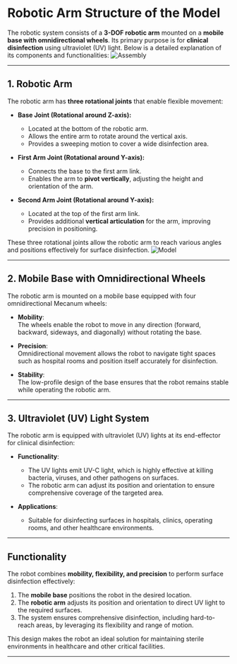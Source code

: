 # Robotic Arm Structure of the Model

The robotic system consists of a **3-DOF robotic arm** mounted on a **mobile base with omnidirectional wheels**. Its primary purpose is for **clinical disinfection** using ultraviolet (UV) light. Below is a detailed explanation of its components and functionalities:
    ![Assembly](https://github.com/user-attachments/assets/95f39c43-49f4-427d-bf6d-d5fbbd00c958)


---

## 1. Robotic Arm
The robotic arm has **three rotational joints** that enable flexible movement:

- **Base Joint (Rotational around Z-axis):**  
  - Located at the bottom of the robotic arm.  
  - Allows the entire arm to rotate around the vertical axis.  
  - Provides a sweeping motion to cover a wide disinfection area.  

- **First Arm Joint (Rotational around Y-axis):**  
  - Connects the base to the first arm link.  
  - Enables the arm to **pivot vertically**, adjusting the height and orientation of the arm.

- **Second Arm Joint (Rotational around Y-axis):**  
  - Located at the top of the first arm link.  
  - Provides additional **vertical articulation** for the arm, improving precision in positioning.  

These three rotational joints allow the robotic arm to reach various angles and positions effectively for surface disinfection.
    ![Model](https://github.com/user-attachments/assets/38a6fe48-e6e5-41ad-bfb7-dd4118fd2de8)


---

## 2. Mobile Base with Omnidirectional Wheels
The robotic arm is mounted on a mobile base equipped with four omnidirectional Mecanum wheels:

- **Mobility**:  
  The wheels enable the robot to move in any direction (forward, backward, sideways, and diagonally) without rotating the base.  

- **Precision**:  
  Omnidirectional movement allows the robot to navigate tight spaces such as hospital rooms and position itself accurately for disinfection.  

- **Stability**:  
  The low-profile design of the base ensures that the robot remains stable while operating the robotic arm.

---

## 3. Ultraviolet (UV) Light System
The robotic arm is equipped with ultraviolet (UV) lights at its end-effector for clinical disinfection:

- **Functionality**:  
  - The UV lights emit UV-C light, which is highly effective at killing bacteria, viruses, and other pathogens on surfaces.  
  - The robotic arm can adjust its position and orientation to ensure comprehensive coverage of the targeted area.

- **Applications**:  
  - Suitable for disinfecting surfaces in hospitals, clinics, operating rooms, and other healthcare environments.

---

## Functionality
The robot combines **mobility, flexibility, and precision** to perform surface disinfection effectively:

1. The **mobile base** positions the robot in the desired location.  
2. The **robotic arm** adjusts its position and orientation to direct UV light to the required surfaces.  
3. The system ensures comprehensive disinfection, including hard-to-reach areas, by leveraging its flexibility and range of motion.  

This design makes the robot an ideal solution for maintaining sterile environments in healthcare and other critical facilities.

---
